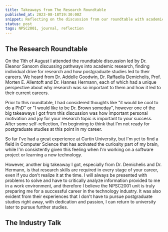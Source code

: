 ```yaml
---
title: Takeaways from The Research Roundtable
published_at: 2023-08-18T19:30:00Z
snippet: Reflecting on the discussion from our roundtable with academic staff from Curtin University.
status: post
tags: NPSC2001, journal, reflection
---
```


## The Research Roundtable 

On the 11th of August I attended the roundtable discussion led by Dr. Eleanor Sansom discussing pathways into academic research, finding individual drive for research and how postgraduate studies led to their careers. 
We heard from Dr. Addelle Goodwin, Dr. Raffaella Demichelis, Prof. Morten E. Allentoft and Dr. Hannes Hermann, each of which had a unique perspective about why research was so important to them and how it led to their current careers.

Prior to this roundtable, I had considered thoughts like "it would be cool to do a PhD" or "I would like to be Dr. Brown someday", however one of the big takeaways I got from this discussion was how important personal motivation and joy for your research topic is important to your success. 
After some self-reflection, I'm beginning to think that I'm not ready for postgraduate studies at this point in my career.  

So far I've had a great experience at Curtin University, but I'm yet to find a field in Computer Science that has activated the curiosity part of my brain,
while I'm consistently given this feeling when I'm working on a software project or learning a new technology. 

However, another big takeaway I got, especially from Dr. Demichelis and Dr. Hermann, is that research skills are required in every stage of your career, even if you don't realize it at the time. I will always be presented with problems to solve and have to critically analyze information provided to me in a work environment, 
and therefore I believe the NPSC2001 unit is truly preparing me for a successful career in the technology industry. It was also evident from their experiences that I don't have to pursue postgraduate studies right away, with dedication and passion, I can return to university later to pursue further studies. 


## The Industry Talk


